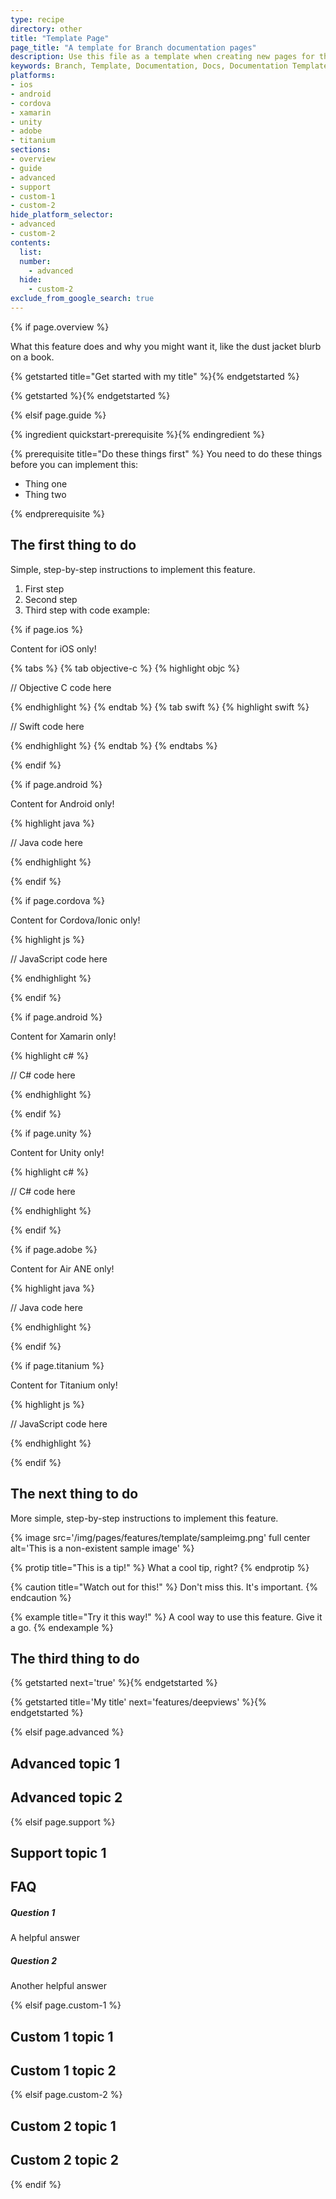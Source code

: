 ```yaml
---
type: recipe
directory: other
title: "Template Page"
page_title: "A template for Branch documentation pages"
description: Use this file as a template when creating new pages for the Branch documentation portal.
keywords: Branch, Template, Documentation, Docs, Documentation Template,
platforms:
- ios
- android
- cordova
- xamarin
- unity
- adobe
- titanium
sections:
- overview
- guide
- advanced
- support
- custom-1
- custom-2
hide_platform_selector:
- advanced
- custom-2
contents:
  list:
  number:
    - advanced
  hide:
    - custom-2
exclude_from_google_search: true
---
```


<!--
Be sure to

	1. Fill in the correct "directory"
	2. Remove "exclude_from_google_search: true"

above before publishing!
-->

{% if page.overview %}

What this feature does and why you might want it, like the dust jacket blurb on a book.

{% getstarted title="Get started with my title" %}{% endgetstarted %}

{% getstarted %}{% endgetstarted %}

{% elsif page.guide %}

<!--Use this if the only prerequisite is integrating the SDK-->
{% ingredient quickstart-prerequisite %}{% endingredient %}

<!--Use this to specify more complex prerequisites-->
{% prerequisite title="Do these things first" %}
You need to do these things before you can implement this:

- Thing one
- Thing two

{% endprerequisite %}

## The first thing to do

Simple, step-by-step instructions to implement this feature.

1. First step
1. Second step
1. Third step with code example:

{% if page.ios %}

Content for iOS only!

{% tabs %}
{% tab objective-c %}
{% highlight objc %}

// Objective C code here

{% endhighlight %}
{% endtab %}
{% tab swift %}
{% highlight swift %}

// Swift code here

{% endhighlight %}
{% endtab %}
{% endtabs %}

{% endif %}


{% if page.android %}

Content for Android only!

{% highlight java %}

// Java code here

{% endhighlight %}

{% endif %}


{% if page.cordova %}

Content for Cordova/Ionic only!

{% highlight js %}

// JavaScript code here

{% endhighlight %}

{% endif %}


{% if page.android %}

Content for Xamarin only!

{% highlight c# %}

// C# code here

{% endhighlight %}

{% endif %}


{% if page.unity %}

Content for Unity only!

{% highlight c# %}

// C# code here

{% endhighlight %}

{% endif %}


{% if page.adobe %}

Content for Air ANE only!

{% highlight java %}

// Java code here

{% endhighlight %}

{% endif %}


{% if page.titanium %}

Content for Titanium only!

{% highlight js %}

// JavaScript code here

{% endhighlight %}

{% endif %}

## The next thing to do

More simple, step-by-step instructions to implement this feature.

{% image src='/img/pages/features/template/sampleimg.png' full center alt='This is a non-existent sample image' %}

{% protip title="This is a tip!" %}
What a cool tip, right?
{% endprotip %}

{% caution title="Watch out for this!" %}
Don't miss this. It's important.
{% endcaution %}

{% example title="Try it this way!" %}
A cool way to use this feature. Give it a go.
{% endexample %}

## The third thing to do

{% getstarted next='true' %}{% endgetstarted %}

{% getstarted title='My title' next='features/deepviews' %}{% endgetstarted %}

{% elsif page.advanced %}

## Advanced topic 1

## Advanced topic 2

{% elsif page.support %}

## Support topic 1

## FAQ

##### Question 1
A helpful answer

##### Question 2
Another helpful answer

{% elsif page.custom-1 %}

## Custom 1 topic 1

## Custom 1 topic 2

{% elsif page.custom-2 %}

## Custom 2 topic 1

## Custom 2 topic 2

{% endif %}